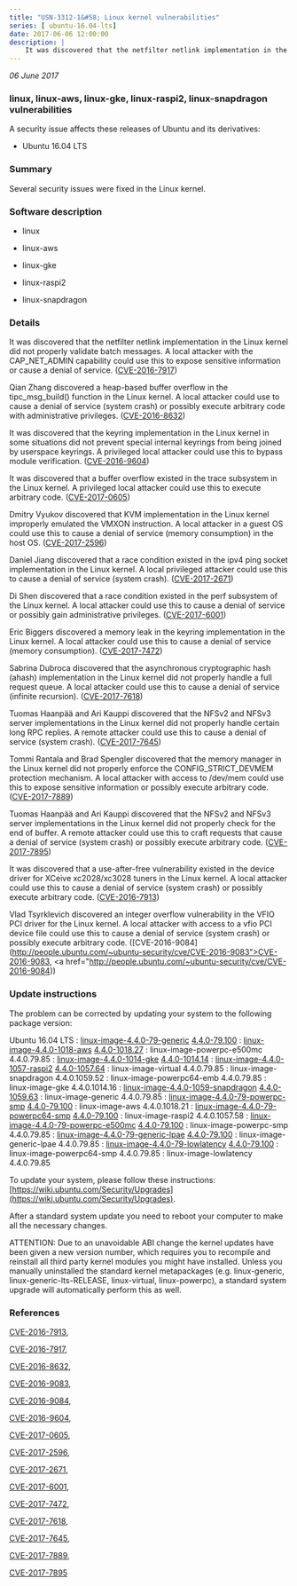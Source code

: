 ```yaml
---
title: "USN-3312-1&#58; Linux kernel vulnerabilities"
series: [ ubuntu-16.04-lts]
date: 2017-06-06 12:00:00
description: |
    It was discovered that the netfilter netlink implementation in the Linux kernel did not properly validate batch messages. A local attacker with the CAP_NET_ADMIN capability could use this to expose sensitive information or cause a denial of service. ([CVE-2016-7917](http://people.ubuntu.com/~ubuntu-security/cve/CVE-2016-7917))
--- 
```

 
 

*06 June 2017*

### linux, linux-aws, linux-gke, linux-raspi2, linux-snapdragon vulnerabilities

A security issue affects these releases of Ubuntu and its derivatives:

* Ubuntu 16.04 LTS

### Summary

Several security issues were fixed in the Linux kernel. 

### Software description

* linux 

* linux-aws 

* linux-gke 

* linux-raspi2 

* linux-snapdragon 

### Details

It was discovered that the netfilter netlink implementation in the Linux kernel did not properly validate batch messages. A local attacker with the CAP_NET_ADMIN capability could use this to expose sensitive information or cause a denial of service. ([CVE-2016-7917](http://people.ubuntu.com/~ubuntu-security/cve/CVE-2016-7917))

Qian Zhang discovered a heap-based buffer overflow in the tipc_msg_build() function in the Linux kernel. A local attacker could use to cause a denial of service (system crash) or possibly execute arbitrary code with administrative privileges. ([CVE-2016-8632](http://people.ubuntu.com/~ubuntu-security/cve/CVE-2016-8632))

It was discovered that the keyring implementation in the Linux kernel in some situations did not prevent special internal keyrings from being joined by userspace keyrings. A privileged local attacker could use this to bypass module verification. ([CVE-2016-9604](http://people.ubuntu.com/~ubuntu-security/cve/CVE-2016-9604))

It was discovered that a buffer overflow existed in the trace subsystem in the Linux kernel. A privileged local attacker could use this to execute arbitrary code. ([CVE-2017-0605](http://people.ubuntu.com/~ubuntu-security/cve/CVE-2017-0605))

Dmitry Vyukov discovered that KVM implementation in the Linux kernel improperly emulated the VMXON instruction. A local attacker in a guest OS could use this to cause a denial of service (memory consumption) in the host OS. ([CVE-2017-2596](http://people.ubuntu.com/~ubuntu-security/cve/CVE-2017-2596))

Daniel Jiang discovered that a race condition existed in the ipv4 ping socket implementation in the Linux kernel. A local privileged attacker could use this to cause a denial of service (system crash). ([CVE-2017-2671](http://people.ubuntu.com/~ubuntu-security/cve/CVE-2017-2671))

Di Shen discovered that a race condition existed in the perf subsystem of the Linux kernel. A local attacker could use this to cause a denial of service or possibly gain administrative privileges. ([CVE-2017-6001](http://people.ubuntu.com/~ubuntu-security/cve/CVE-2017-6001))

Eric Biggers discovered a memory leak in the keyring implementation in the Linux kernel. A local attacker could use this to cause a denial of service (memory consumption). ([CVE-2017-7472](http://people.ubuntu.com/~ubuntu-security/cve/CVE-2017-7472))

Sabrina Dubroca discovered that the asynchronous cryptographic hash (ahash) implementation in the Linux kernel did not properly handle a full request queue. A local attacker could use this to cause a denial of service (infinite recursion). ([CVE-2017-7618](http://people.ubuntu.com/~ubuntu-security/cve/CVE-2017-7618))

Tuomas Haanpää and Ari Kauppi discovered that the NFSv2 and NFSv3 server implementations in the Linux kernel did not properly handle certain long RPC replies. A remote attacker could use this to cause a denial of service (system crash). ([CVE-2017-7645](http://people.ubuntu.com/~ubuntu-security/cve/CVE-2017-7645))

Tommi Rantala and Brad Spengler discovered that the memory manager in the Linux kernel did not properly enforce the CONFIG_STRICT_DEVMEM protection mechanism. A local attacker with access to /dev/mem could use this to expose sensitive information or possibly execute arbitrary code. ([CVE-2017-7889](http://people.ubuntu.com/~ubuntu-security/cve/CVE-2017-7889))

Tuomas Haanpää and Ari Kauppi discovered that the NFSv2 and NFSv3 server implementations in the Linux kernel did not properly check for the end of buffer. A remote attacker could use this to craft requests that cause a denial of service (system crash) or possibly execute arbitrary code. ([CVE-2017-7895](http://people.ubuntu.com/~ubuntu-security/cve/CVE-2017-7895))

It was discovered that a use-after-free vulnerability existed in the device driver for XCeive xc2028/xc3028 tuners in the Linux kernel. A local attacker could use this to cause a denial of service (system crash) or possibly execute arbitrary code. ([CVE-2016-7913](http://people.ubuntu.com/~ubuntu-security/cve/CVE-2016-7913))

Vlad Tsyrklevich discovered an integer overflow vulnerability in the VFIO PCI driver for the Linux kernel. A local attacker with access to a vfio PCI device file could use this to cause a denial of service (system crash) or possibly execute arbitrary code. ([CVE-2016-9084](http://people.ubuntu.com/~ubuntu-security/cve/CVE-2016-9083">CVE-2016-9083</a>, <a href="http://people.ubuntu.com/~ubuntu-security/cve/CVE-2016-9084)) 

### Update instructions

The problem can be corrected by updating your system to the following package version:

Ubuntu 16.04 LTS
 : [linux-image-4.4.0-79-generic](https://launchpad.net/ubuntu/+source/linux) <span> [4.4.0-79.100](https://launchpad.net/ubuntu/+source/linux/4.4.0-79.100) </span> 
 : [linux-image-4.4.0-1018-aws](https://launchpad.net/ubuntu/+source/linux-aws) <span> [4.4.0-1018.27](https://launchpad.net/ubuntu/+source/linux-aws/4.4.0-1018.27) </span> 
 : linux-image-powerpc-e500mc <span>4.4.0.79.85</span>
 : [linux-image-4.4.0-1014-gke](https://launchpad.net/ubuntu/+source/linux-gke) <span> [4.4.0-1014.14](https://launchpad.net/ubuntu/+source/linux-gke/4.4.0-1014.14) </span> 
 : [linux-image-4.4.0-1057-raspi2](https://launchpad.net/ubuntu/+source/linux-raspi2) <span> [4.4.0-1057.64](https://launchpad.net/ubuntu/+source/linux-raspi2/4.4.0-1057.64) </span> 
 : linux-image-virtual <span>4.4.0.79.85</span>
 : linux-image-snapdragon <span>4.4.0.1059.52</span>
 : linux-image-powerpc64-emb <span>4.4.0.79.85</span>
 : linux-image-gke <span>4.4.0.1014.16</span>
 : [linux-image-4.4.0-1059-snapdragon](https://launchpad.net/ubuntu/+source/linux-snapdragon) <span> [4.4.0-1059.63](https://launchpad.net/ubuntu/+source/linux-snapdragon/4.4.0-1059.63) </span> 
 : linux-image-generic <span>4.4.0.79.85</span>
 : [linux-image-4.4.0-79-powerpc-smp](https://launchpad.net/ubuntu/+source/linux) <span> [4.4.0-79.100](https://launchpad.net/ubuntu/+source/linux/4.4.0-79.100) </span> 
 : linux-image-aws <span>4.4.0.1018.21</span>
 : [linux-image-4.4.0-79-powerpc64-smp](https://launchpad.net/ubuntu/+source/linux) <span> [4.4.0-79.100](https://launchpad.net/ubuntu/+source/linux/4.4.0-79.100) </span> 
 : linux-image-raspi2 <span>4.4.0.1057.58</span>
 : [linux-image-4.4.0-79-powerpc-e500mc](https://launchpad.net/ubuntu/+source/linux) <span> [4.4.0-79.100](https://launchpad.net/ubuntu/+source/linux/4.4.0-79.100) </span> 
 : linux-image-powerpc-smp <span>4.4.0.79.85</span>
 : [linux-image-4.4.0-79-generic-lpae](https://launchpad.net/ubuntu/+source/linux) <span> [4.4.0-79.100](https://launchpad.net/ubuntu/+source/linux/4.4.0-79.100) </span> 
 : linux-image-generic-lpae <span>4.4.0.79.85</span>
 : [linux-image-4.4.0-79-lowlatency](https://launchpad.net/ubuntu/+source/linux) <span> [4.4.0-79.100](https://launchpad.net/ubuntu/+source/linux/4.4.0-79.100) </span> 
 : linux-image-powerpc64-smp <span>4.4.0.79.85</span>
 : linux-image-lowlatency <span>4.4.0.79.85</span>

To update your system, please follow these instructions: [https://wiki.ubuntu.com/Security/Upgrades](https://wiki.ubuntu.com/Security/Upgrades).

After a standard system update you need to reboot your computer to make all the necessary changes.

ATTENTION: Due to an unavoidable ABI change the kernel updates have been given a new version number, which requires you to recompile and reinstall all third party kernel modules you might have installed. Unless you manually uninstalled the standard kernel metapackages (e.g. linux-generic, linux-generic-lts-RELEASE, linux-virtual, linux-powerpc), a standard system upgrade will automatically perform this as well. 

### References

 
 [CVE-2016-7913](http://people.ubuntu.com/~ubuntu-security/cve/CVE-2016-7913), 

 [CVE-2016-7917](http://people.ubuntu.com/~ubuntu-security/cve/CVE-2016-7917), 

 [CVE-2016-8632](http://people.ubuntu.com/~ubuntu-security/cve/CVE-2016-8632), 

 [CVE-2016-9083](http://people.ubuntu.com/~ubuntu-security/cve/CVE-2016-9083), 

 [CVE-2016-9084](http://people.ubuntu.com/~ubuntu-security/cve/CVE-2016-9084), 

 [CVE-2016-9604](http://people.ubuntu.com/~ubuntu-security/cve/CVE-2016-9604), 

 [CVE-2017-0605](http://people.ubuntu.com/~ubuntu-security/cve/CVE-2017-0605), 

 [CVE-2017-2596](http://people.ubuntu.com/~ubuntu-security/cve/CVE-2017-2596), 

 [CVE-2017-2671](http://people.ubuntu.com/~ubuntu-security/cve/CVE-2017-2671), 

 [CVE-2017-6001](http://people.ubuntu.com/~ubuntu-security/cve/CVE-2017-6001), 

 [CVE-2017-7472](http://people.ubuntu.com/~ubuntu-security/cve/CVE-2017-7472), 

 [CVE-2017-7618](http://people.ubuntu.com/~ubuntu-security/cve/CVE-2017-7618), 

 [CVE-2017-7645](http://people.ubuntu.com/~ubuntu-security/cve/CVE-2017-7645), 

 [CVE-2017-7889](http://people.ubuntu.com/~ubuntu-security/cve/CVE-2017-7889), 

 [CVE-2017-7895](http://people.ubuntu.com/~ubuntu-security/cve/CVE-2017-7895)
 

